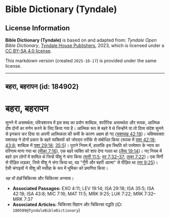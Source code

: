 # Bible Dictionary (Tyndale)

## License Information

**Bible Dictionary (Tyndale)** is based on and adapted from: _Tyndale Open Bible Dictionary_, [Tyndale House Publishers](https://tyndaleopenresources.com/), 2023, which is licensed under a [CC BY-SA 4.0 license](https://creativecommons.org/licenses/by-sa/4.0/legalcode.en).

This markdown version (created `2025-10-17`) is provided under the same license.



--------------------------------

## बहरा, बहरापन (id: 184902)

बहरा, बहरापन
============

सुनने में असमर्थता; पवित्रशास्त्र में इस शब्द का प्रयोग शाब्दिक, शारीरिक असमर्थता और रूपक, आत्मिक दोष दोनों का वर्णन करने के लिए किया गया है। आत्मिक रूप से बहरे वे थे जिन्होंने या तो दिव्य संदेश सुनने से इनकार कर दिया या अपनी आत्मिकता की कमी के कारण अक्षम हो गए ([यशायाह 42:18](https://ref.ly/Isa42:18))। भविष्यवक्ता यशायाह ने दोनों प्रकार के बहरे व्यक्तियों को जोरदार तरीके से संबोधित किया (रूपक में [यशा 42:18](https://ref.ly/Isa42:18); [43:8](https://ref.ly/Isa43:8); शाब्दिक में [यशा 29:18](https://ref.ly/Isa29:18); [35:5](https://ref.ly/Isa35:5))। पुराने नियम में, हालांकि इस स्थिति को परमेश्वर के न्याय का परिणाम माना गया था ([मीका 7:16](https://ref.ly/Mic7:16)), एक बहरे व्यक्ति को शाप देना गलत था ([लैव्य 19:14](https://ref.ly/Lev19:14))। नए नियम में बहरे उन लोगों में शामिल थे जिन्हें यीशु ने चंगा किया ([मत्ती 11:5](https://ref.ly/Matt11:5); [मर 7:32–37](https://ref.ly/Mark7:32-Mark7:37); [लूका 7:22](https://ref.ly/Luke7:22))। एक मिर्गी से पीड़ित लड़का, जिसे यीशु ने चंगा किया था, वह "गूँगी और बहरी आत्मा" से पीड़ित था ([मर 9:25](https://ref.ly/Mark9:25))। ऐसी चंगाइयों ने यीशु की मसीहा के रूप में भूमिका को प्रमाणित किया।

*यह भी देखें* चिकित्सा और चिकित्सा अभ्यास।

* **Associated Passages:** EXO 4:11; LEV 19:14; ISA 29:18; ISA 35:5; ISA 42:18; ISA 43:8; MIC 7:16; MAT 11:5; MRK 9:25; LUK 7:22; MRK 7:32–MRK 7:37
* **Associated Articles:** चिकित्सा विज्ञान और चिकित्सा पद्धति (ID: `180509@TyndaleBibleDictionary`)


